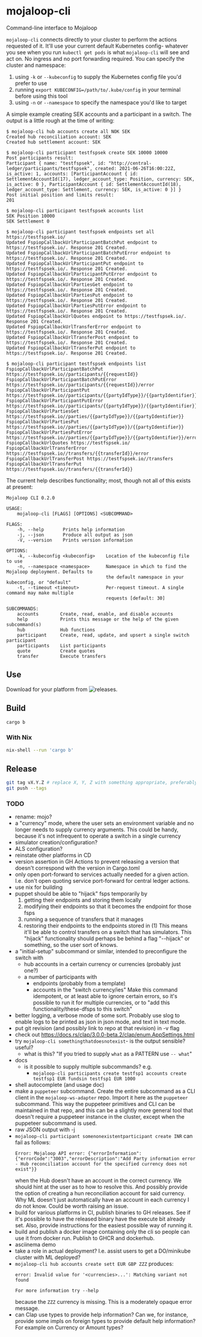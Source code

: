 # mojaloop-cli
Command-line interface to Mojaloop

`mojaloop-cli` connects directly to your cluster to perform the actions requested of it. It'll use
your current default Kubernetes config- whatever you see when you run `kubectl get pods` is what
`mojaloop-cli` will see and act on. No ingress and no port forwarding required. You can specify the
cluster and namespace:
1. using `-k` or `--kubeconfig` to supply the Kubernetes config file you'd prefer to use
2. running `export KUBECONFIG=/path/to/.kube/config` in your terminal before using this tool
3. using `-n` or `--namespace` to specify the namespace you'd like to target

A simple example creating SEK accounts and a participant in a switch. The output is a little rough
at the time of writing:
```
$ mojaloop-cli hub accounts create all NOK SEK
Created hub reconciliation account: SEK
Created hub settlement account: SEK

$ mojaloop-cli participant testfspsek create SEK 10000 10000
Post participants result:
Participant { name: "testfspsek", id: "http://central-ledger/participants/testfspsek", created: 2021-06-26T16:00:22Z, is_active: 1, accounts: [ParticipantAccount { id: SettlementAccountId(17), ledger_account_type: Position, currency: SEK, is_active: 0 }, ParticipantAccount { id: SettlementAccountId(18), ledger_account_type: Settlement, currency: SEK, is_active: 0 }] }
Post initial position and limits result:
201

$ mojaloop-cli participant testfspsek accounts list
SEK Position 10000
SEK Settlement 0

$ mojaloop-cli participant testfspsek endpoints set all https://testfspsek.io/
Updated FspiopCallbackUrlParticipantBatchPut endpoint to https://testfspsek.io/. Response 201 Created.
Updated FspiopCallbackUrlParticipantBatchPutError endpoint to https://testfspsek.io/. Response 201 Created.
Updated FspiopCallbackUrlParticipantPut endpoint to https://testfspsek.io/. Response 201 Created.
Updated FspiopCallbackUrlParticipantPutError endpoint to https://testfspsek.io/. Response 201 Created.
Updated FspiopCallbackUrlPartiesGet endpoint to https://testfspsek.io/. Response 201 Created.
Updated FspiopCallbackUrlPartiesPut endpoint to https://testfspsek.io/. Response 201 Created.
Updated FspiopCallbackUrlPartiesPutError endpoint to https://testfspsek.io/. Response 201 Created.
Updated FspiopCallbackUrlQuotes endpoint to https://testfspsek.io/. Response 201 Created.
Updated FspiopCallbackUrlTransferError endpoint to https://testfspsek.io/. Response 201 Created.
Updated FspiopCallbackUrlTransferPost endpoint to https://testfspsek.io/. Response 201 Created.
Updated FspiopCallbackUrlTransferPut endpoint to https://testfspsek.io/. Response 201 Created.

$ mojaloop-cli participant testfspsek endpoints list
FspiopCallbackUrlParticipantBatchPut https://testfspsek.io//participants/{{requestId}}
FspiopCallbackUrlParticipantBatchPutError https://testfspsek.io//participants/{{requestId}}/error
FspiopCallbackUrlParticipantPut https://testfspsek.io//participants/{{partyIdType}}/{{partyIdentifier}}
FspiopCallbackUrlParticipantPutError https://testfspsek.io//participants/{{partyIdType}}/{{partyIdentifier}}/error
FspiopCallbackUrlPartiesGet https://testfspsek.io//parties/{{partyIdType}}/{{partyIdentifier}}
FspiopCallbackUrlPartiesPut https://testfspsek.io//parties/{{partyIdType}}/{{partyIdentifier}}
FspiopCallbackUrlPartiesPutError https://testfspsek.io//parties/{{partyIdType}}/{{partyIdentifier}}/error
FspiopCallbackUrlQuotes https://testfspsek.io/
FspiopCallbackUrlTransferError https://testfspsek.io//transfers/{{transferId}}/error
FspiopCallbackUrlTransferPost https://testfspsek.io//transfers
FspiopCallbackUrlTransferPut https://testfspsek.io//transfers/{{transferId}}
```

The current help describes functionality; most, though not all of this exists at present:
```
Mojaloop CLI 0.2.0

USAGE:
    mojaloop-cli [FLAGS] [OPTIONS] <SUBCOMMAND>

FLAGS:
    -h, --help       Prints help information
    -j, --json       Produce all output as json
    -V, --version    Prints version information

OPTIONS:
    -k, --kubeconfig <kubeconfig>    Location of the kubeconfig file to use
    -n, --namespace <namespace>      Namespace in which to find the Mojaloop deployment. Defaults to
                                     the default namespace in your kubeconfig, or "default"
    -t, --timeout <timeout>          Per-request timeout. A single command may make multiple
                                     requests [default: 30]

SUBCOMMANDS:
    accounts        Create, read, enable, and disable accounts
    help            Prints this message or the help of the given subcommand(s)
    hub             Hub functions
    participant     Create, read, update, and upsert a single switch participant
    participants    List participants
    quote           Create quotes
    transfer        Execute transfers
```

## Use
Download for your platform from ![releases](https://github.com/partiallyordered/mojaloop-cli/releases).

## Build
```sh
cargo b
```
### With Nix
```sh
nix-shell --run 'cargo b'
```

## Release
```sh
git tag vX.Y.Z # replace X, Y, Z with something appropriate, preferably the version in Cargo
git push --tags
```

### TODO
- rename: mojo?
- a "currency" mode, where the user sets an environment variable and no longer needs to supply
    currency arguments. This could be handy, because it's not infrequent to operate a switch in a
    single currency
- simulator creation/configuration?
- ALS configuration?
- reinstate other platforms in CD
- version assertion in GH Actions to prevent releasing a version that doesn't correspond with the
    version in Cargo.toml
- only open port-forward to services actually needed for a given action. I.e. don't open quoting
    service port-forward for central ledger actions.
- use nix for building
- puppet should be able to "hijack" fsps temporarily by
  1. getting their endpoints and storing them locally
  2. modifying their endpoints so that it becomes the endpoint for those fsps
  3. running a sequence of transfers that it manages
  4. restoring their endpoints to the endpoints stored in (1)
  This means it'll be able to control transfers on a switch that has simulators. This "hijack"
  functionality should perhaps be behind a flag "--hijack" or something, so the user sort of knows.
- a "initial-setup" subcommand or similar, intended to preconfigure the switch with
  - hub accounts in a certain currency or currencies (probably just one?)
  - a number of participants with
    - endpoints (probably from a template)
    - accounts in the "switch currency/ies"
  Make this command idempotent, or at least able to ignore certain errors, so it's possible to run
  it for multiple currencies, or to "add this functionality/these-dfsps to this switch"
- better logging, a verbose mode of some sort. Probably use slog to enable logs to be printed as
    json in json mode, and text in text mode.
- put git revision (and possibly link to repo at that revision) in -v flag
- check out https://docs.rs/clap/3.0.0-beta.2/clap/enum.AppSettings.html
- try `mojaloop-cli somethingthatdoesnotexist`- is the output sensible? useful?
    - what is this? "If you tried to supply `what` as a PATTERN use `-- what`"
- docs
  - is it possible to supply multiple subcommands? e.g.
    - `mojaloop-cli participants create testfsp1 accounts create testfsp1 EUR fundsin testfsp1 EUR 1000`
- shell autocomplete (and usage doc)
- make a `puppeteer` subcommand. Create the entire subcommand as a CLI client in the
    `mojaloop-ws-adapter` repo. Import it here as the `puppeteer` subcommand. This way the
    puppeteer primitives and CLI can be maintained in that repo, and this can be a slightly more
    general tool that doesn't require a puppeteer instance in the cluster, except when the
    puppeteer subcommand is used.
- raw JSON output with -j
- `mojaloop-cli participant somenonexistentparticipant create INR` can fail as follows:
    ```
    Error: Mojaloop API error: {"errorInformation":{"errorCode":"3003","errorDescription":"Add Party information error - Hub reconciliation account for the specified currency does not exist"}}
    ```
    when the Hub doesn't have an account in the correct currency. We should hint at the user as to
    how to resolve this. And possibly provide the option of creating a hun reconciliation account
    for said currency. Why ML doesn't just automatically have an account in each currency I do not
    know. Could be worth raising an issue.
- build for various platforms in CI, publish binaries to GH releases. See if it's possible to have
    the released binary have the execute bit already set. Also, provide instructions for the
    easiest possible way of running it.
- build and publish a docker image containing only the cli so people can use it from docker run.
    Publish to GHCR and dockerhub.
- asciinema demo
- take a role in actual deployment? I.e. assist users to get a DO/minikube cluster with ML
    deployed?
- `mojaloop-cli hub accounts create sett EUR GBP ZZZ`
    produces:
    ```
    error: Invalid value for '<currencies>...': Matching variant not found

    For more information try --help
    ```
    because the `ZZZ` currency is missing. This is a moderately opaque error message.
- can Clap use types to provide help information? Can we, for instance, provide some impls on
    foreign types to provide default help information? For example on Currency or Amount types?
